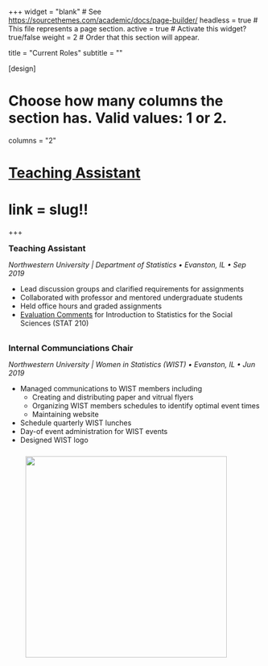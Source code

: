 +++
widget = "blank"  # See https://sourcethemes.com/academic/docs/page-builder/
headless = true  # This file represents a page section.
active = true  # Activate this widget? true/false
weight = 2  # Order that this section will appear.

title = "Current Roles"
subtitle = ""

[design]
  # Choose how many columns the section has. Valid values: 1 or 2.
  columns = "2"

# <a href="current/teaching-assistant"> Teaching Assistant </a> 
# link = slug!! 
+++


<h3 
style="
margin:0px 0px 0px 0px;
padding: 0px 0px 0px 0px;
">
Teaching Assistant 
</h3> 



*Northwestern University | Department of Statistics • Evanston, IL • Sep 2019*  
- Lead discussion groups and clarified requirements for assignments 
- Collaborated with professor and mentored undergraduate students
- Held office hours and graded assignments  
- [Evaluation Comments](current/CTEC-STAT210-comments.pdf) for Introduction to Statistics for the Social Sciences (STAT 210) 

<br>

<h3 
style="
margin:0px 0px 0px 0px;
padding: 0px 0px 0px 0px;
">
Internal Communciations Chair 
</h3> 

*Northwestern University | Women in Statistics (WIST) • Evanston, IL • Jun 2019*  
<ul>
<li>Managed communications to WIST members including
    <ul>
      <li> Creating and distributing paper and vitrual flyers  
      <li> Organizing WIST members schedules to identify optimal event times
      <li> Maintaining website  
    </ul>
<li>Schedule quarterly WIST lunches
<li>	Day-of event administration for WIST events 
<li> Designed WIST logo 
<p>
 <img alt = '' width='400' src='current/WIST-logo.png'  style="margin: 10px 10px 10px 10px;"/>
 </p>
</ul> 
